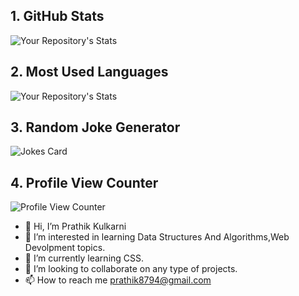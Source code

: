 ## 1. GitHub Stats
![Your Repository's Stats](https://github-readme-stats.vercel.app/api?username=prathik8794&show_icons=true)
## 2. Most Used Languages
![Your Repository's Stats](https://github-readme-stats.vercel.app/api/top-langs/?username=prathik8794&theme=blue-green)
## 3. Random Joke Generator
![Jokes Card](https://readme-jokes.vercel.app/api)
## 4. Profile View Counter
![Profile View Counter](https://komarev.com/ghpvc/?username=prathik8794)



- 👋 Hi, I’m Prathik Kulkarni
- 👀 I’m interested in learning Data Structures And Algorithms,Web Devolpment topics.
- 🌱 I’m currently learning CSS.
- 💞️ I’m looking to collaborate on any type of projects.
- 📫 How to reach me prathik8794@gmail.com

<!---
prathik8794/prathik8794 is a ✨ special ✨ repository because its `README.md` (this file) appears on your GitHub profile.
You can click the Preview link to take a look at your changes.
--->
